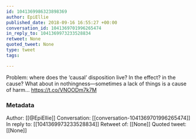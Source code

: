 ```yaml
---
id: 1041369986323898369
author: EpiEllie
published_date: 2018-09-16 16:55:27 +00:00
conversation_id: 1041369701996265474
in_reply_to: 1041369973233528834
retweet: None
quoted_tweet: None
type: tweet
tags:

---
```


Problem: where does the ‘causal’ disposition live? In the effect? in the cause? What about in nothingness—sometimes a lack of things is a cause of harm... https://t.co/VNOODm7k7M

### Metadata

Author: [[@EpiEllie]]
Conversation: [[conversation-1041369701996265474]]
In reply to: [[1041369973233528834]]
Retweet of: [[None]]
Quoted tweet: [[None]]
